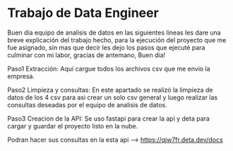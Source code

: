 # Trabajo de Data Engineer 

Buen dia equipo de analisis de datos en las siguientes lineas les dare una breve explicación del trabajo hecho, para la ejecución del 
proyecto que me fue asignado, sin mas que decir les dejo los pasos que ejecuté para culminar con mi labor, gracias de antemano, Buen dia!

Paso1 Extracción: Aquí cargue todos los archivos csv que me envio la empresa.

Paso2 Limpieza y consultas: En este apartado se realizó la limpieza de datos de los 4 csv para asi crear un solo csv general y luego realizar las 
consultas deseadas por el equipo de analisis de datos.

Paso3 Creacion de la API: Se uso fastapi para crear la api y deta para cargar y guardar el proyecto listo en la nube.

Podran hacer sus consultas en la esta api -->   https://qjw7fr.deta.dev/docs




